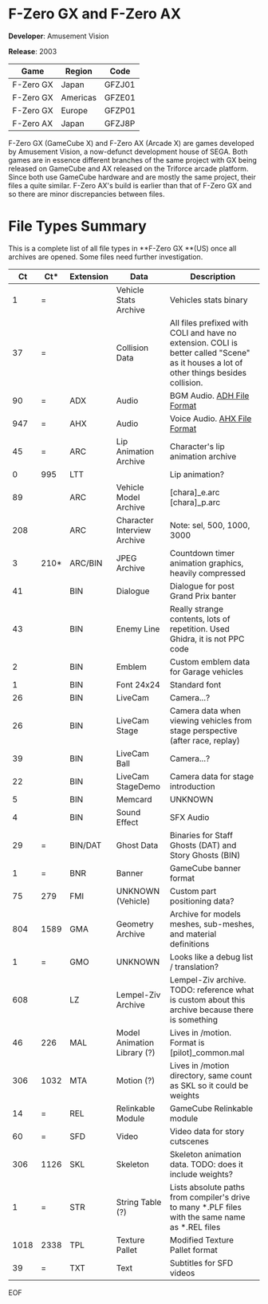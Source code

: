 # F-Zero GX and F-Zero AX

**Developer**: Amusement Vision

**Release**: 2003

| Game      | Region   | Code   |
| --------- | -------- | ------ |
| F-Zero GX | Japan    | GFZJ01 |
| F-Zero GX | Americas | GFZE01 |
| F-Zero GX | Europe   | GFZP01 |
| F-Zero AX | Japan    | GFZJ8P |

F-Zero GX (GameCube X) and F-Zero AX (Arcade X) are games developed by Amusement Vision, a now-defunct development house of SEGA. Both games are in essence different branches of the same project with GX being released on GameCube and AX released on the Triforce arcade platform. Since both use GameCube hardware and are mostly the same project, their files a quite similar. F-Zero AX's build is earlier than that of F-Zero GX and so there are minor discrepancies between files.

# File Types Summary

This is a complete list of all file types in **F-Zero GX **(US) once all archives are opened. Some files need further investigation.

| Ct   | Ct*  | Extension | Data                        | Description                                                  |
| ---- | ---- | --------- | --------------------------- | ------------------------------------------------------------ |
| 1    | =    |           | Vehicle Stats Archive       | Vehicles stats binary                                        |
| 37   | =    |           | Collision Data              | All files prefixed with COLI and have no extension. COLI is better called "Scene" as it houses a lot of other things besides collision. |
| 90   | =    | ADX       | Audio                       | BGM Audio. [ADH File Format](https://en.wikipedia.org/wiki/ADX_(file_format)) |
| 947  | =    | AHX       | Audio                       | Voice Audio. [AHX File Format](https://en.wikipedia.org/wiki/ADX_(file_format)) |
| 45   | =    | ARC       | Lip Animation Archive       | Character's lip animation archive                            |
| 0    | 995  | LTT       |                             | Lip animation?                                               |
| 89   |      | ARC       | Vehicle Model Archive       | [chara]\_e.arc [chara]\_p.arc                                |
| 208  |      | ARC       | Character Interview Archive | Note: sel, 500, 1000, 3000                                   |
| 3    | 210* | ARC/BIN   | JPEG Archive                | Countdown timer animation graphics, heavily compressed       |
| 41   |      | BIN       | Dialogue                    | Dialogue for post Grand Prix banter                          |
| 43   |      | BIN       | Enemy Line                  | Really strange contents, lots of repetition. Used Ghidra, it is not PPC code |
| 2    |      | BIN       | Emblem                      | Custom emblem data for Garage vehicles                       |
| 1    |      | BIN       | Font 24x24                  | Standard font                                                |
| 26   |      | BIN       | LiveCam                     | Camera...?                                                   |
| 26   |      | BIN       | LiveCam Stage               | Camera data when viewing vehicles from stage perspective (after race, replay) |
| 39   |      | BIN       | LiveCam Ball                | Camera...?                                                   |
| 22   |      | BIN       | LiveCam StageDemo           | Camera data for stage introduction                           |
| 5    |      | BIN       | Memcard                     | UNKNOWN                                                      |
| 4    |      | BIN       | Sound Effect                | SFX Audio                                                    |
| 29   | =    | BIN/DAT   | Ghost Data                  | Binaries for Staff Ghosts (DAT) and Story Ghosts (BIN)       |
| 1    | =    | BNR       | Banner                      | GameCube banner format                                       |
| 75   | 279  | FMI       | UNKNOWN (Vehicle)           | Custom part positioning data?                                |
| 804  | 1589 | GMA       | Geometry Archive            | Archive for models meshes, sub-meshes, and material definitions |
| 1    | =    | GMO       | UNKNOWN                     | Looks like a debug list / translation?                       |
| 608  |      | LZ        | Lempel-Ziv Archive          | Lempel-Ziv archive. TODO: reference what is custom about this archive because there is something |
| 46   | 226  | MAL       | Model Animation Library (?) | Lives in /motion. Format is [pilot]_common.mal               |
| 306  | 1032 | MTA       | Motion (?)                  | Lives in /motion directory, same count as SKL so it could be weights |
| 14   | =    | REL       | Relinkable Module           | GameCube Relinkable module                                   |
| 60   | =    | SFD       | Video                       | Video data for story cutscenes                               |
| 306  | 1126 | SKL       | Skeleton                    | Skeleton animation data. TODO: does it include weights?      |
| 1    | =    | STR       | String Table (?)            | Lists absolute paths from compiler's drive to many *.PLF files with the same name as *.REL files |
| 1018 | 2338 | TPL       | Texture Pallet              | Modified Texture Pallet format                               |
| 39   | =    | TXT       | Text                        | Subtitles for SFD videos                                     |

EOF